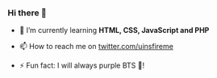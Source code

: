 ### Hi there 👋

<!-- **uinsfireme/uinsfireme** is a ✨ _special_ ✨ repository because its `README.md` (this file) appears on your GitHub profile. -->

<!-- Here are some ideas to get you started: -->

<!-- - 🔭 I’m currently working on ... -->
- 🌱 I’m currently learning **HTML, CSS, JavaScript and PHP**
<!-- - 👯 I’m looking to collaborate on ... -->
<!-- - 🤔 I’m looking for help with ... -->
<!-- - 💬 Ask me about ... -->
- 📫 How to reach me on [twitter.com/uinsfireme](https://twitter.com/uinsfireme)
<!-- - 😄 Pronouns: ... -->
- ⚡ Fun fact: I will always purple BTS 💜!
